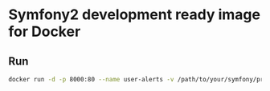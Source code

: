 # Symfony2 development ready image for Docker

## Run
```bash
docker run -d -p 8000:80 --name user-alerts -v /path/to/your/symfony/project:/data exogenesick/symfony2-dev-ready
```
